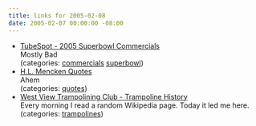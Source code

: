 ```yaml
---
title: links for 2005-02-08
date: 2005-02-07 00:00:00 -08:00
---
```


<ul class="delicious">
	<li>
		<div class="delicious-link"><a href="http://www.tubespot.com/index.php?index=superbowl">TubeSpot - 2005 Superbowl Commercials</a></div>
		<div class="delicious-extended">Mostly Bad</div>
		<div class="delicious-categories">(categories: <a href="http://del.icio.us/torrez/commercials">commercials</a> <a href="http://del.icio.us/torrez/superbowl">superbowl</a>)</div>
	</li>
	<li>
		<div class="delicious-link"><a href="http://www.watchfuleye.com/mencken.html">H.L. Mencken Quotes</a></div>
		<div class="delicious-extended">Ahem</div>
		<div class="delicious-categories">(categories: <a href="http://del.icio.us/torrez/quotes">quotes</a>)</div>
	</li>
	<li>
		<div class="delicious-link"><a href="http://www.wvtc.co.uk/history.htm">West View Trampolining Club - Trampoline History</a></div>
		<div class="delicious-extended">Every morning I read a random Wikipedia page. Today it led me here.</div>
		<div class="delicious-categories">(categories: <a href="http://del.icio.us/torrez/trampolines">trampolines</a>)</div>
	</li>
</ul>
